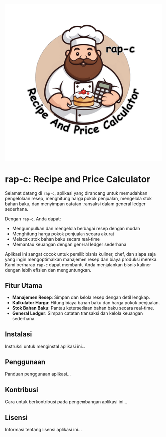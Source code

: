 ![LOGO](storage/public-asset/images/logo.png)

# rap-c: Recipe and Price Calculator

Selamat datang di `rap-c`, aplikasi yang dirancang untuk memudahkan pengelolaan resep, menghitung harga pokok penjualan, mengelola stok bahan baku, dan menyimpan catatan transaksi dalam general ledger sederhana.

Dengan `rap-c`, Anda dapat:
- Mengumpulkan dan mengelola berbagai resep dengan mudah
- Menghitung harga pokok penjualan secara akurat
- Melacak stok bahan baku secara real-time
- Memantau keuangan dengan general ledger sederhana

Aplikasi ini sangat cocok untuk pemilik bisnis kuliner, chef, dan siapa saja yang ingin mengoptimalkan manajemen resep dan biaya produksi mereka. Kami berharap `rap-c` dapat membantu Anda menjalankan bisnis kuliner dengan lebih efisien dan menguntungkan.

## Fitur Utama
- **Manajemen Resep**: Simpan dan kelola resep dengan detil lengkap.
- **Kalkulator Harga**: Hitung biaya bahan baku dan harga pokok penjualan.
- **Stok Bahan Baku**: Pantau ketersediaan bahan baku secara real-time.
- **General Ledger**: Simpan catatan transaksi dan kelola keuangan sederhana.

## Instalasi
Instruksi untuk menginstal aplikasi ini...

## Penggunaan
Panduan penggunaan aplikasi...

## Kontribusi
Cara untuk berkontribusi pada pengembangan aplikasi ini...

## Lisensi
Informasi tentang lisensi aplikasi ini...
